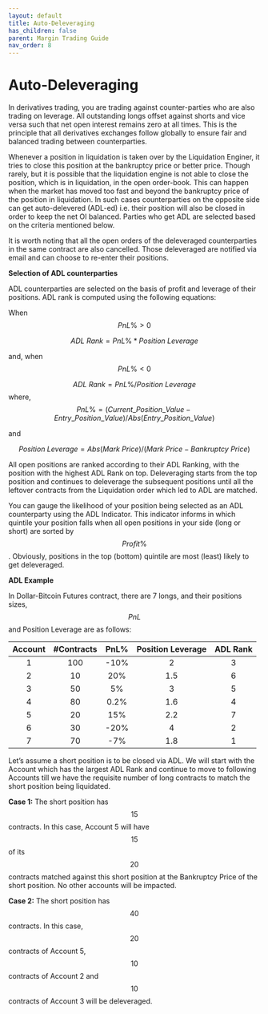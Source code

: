 ```yaml
---
layout: default
title: Auto-Deleveraging
has_children: false
parent: Margin Trading Guide
nav_order: 8
---
```


# Auto-Deleveraging

In derivatives trading, you are trading against counter-parties who are also trading on leverage. All outstanding longs offset against shorts and vice versa such that net open interest remains zero at all times. This is the principle that all derivatives exchanges follow globally to ensure fair and balanced trading between counterparties. 

Whenever a position in liquidation is taken over by the Liquidation Enginer, it tries to close this position at the bankruptcy price or better price. Though rarely, but it is possible that the liquidation engine is not able to close the position, which is in liquidation, in the open order-book. This can happen when the market has moved too fast and beyond the bankruptcy price of the position in liquidation. In such cases counterparties on the opposite side can get auto-delevered (ADL-ed) i.e. their position will also be closed in order to keep the net OI balanced. Parties who get ADL are selected based on the criteria mentioned below.

 It is worth noting that all the open orders of the deleveraged counterparties in the same contract are also cancelled. Those deleveraged are notified via email and can choose to re-enter their positions.

  **Selection of ADL counterparties**

ADL counterparties are selected on the basis of profit and leverage of their positions. ADL rank is computed using the following equations:

When $$PnL\% > 0$$

$$ADL\  Rank = PnL\% * Position\  Leverage$$

and, when $$PnL\% <0$$

$$ ADL\  Rank = PnL\% / Position\  Leverage$$
where,
$$PnL\% = (Current\_Position\_Value - Entry\_Position\_Value)/Abs(Entry\_Position\_Value)$$

and

$$Position\  Leverage = Abs (Mark\  Price)/ (Mark\  Price - Bankruptcy\  Price)$$

All open positions are ranked according to their ADL Ranking, with the position with the highest ADL Rank on top. Deleveraging starts from the top position and continues to deleverage the subsequent positions until all the leftover contracts from the Liquidation order which led to ADL are matched.

 You can gauge the likelihood of your position being selected as an ADL counterparty using the ADL Indicator. This indicator informs in which quintile your position falls when all open positions in your side (long or short) are sorted by $$Profit\%$$. Obviously, positions in the top (bottom) quintile are most (least) likely to get deleveraged.

 **ADL Example**

In Dollar-Bitcoin Futures contract, there are 7 longs, and their positions sizes, $$PnL%$$ and Position Leverage are as follows:

| Account 	| #Contracts 	| PnL% 	| Position Leverage 	| ADL Rank 	|
|:---------:| :------------:| :---------------:|:--------------:|:---------:|
|    1    	|     100    	|      -10%      	|       2      	|     3    	|
|    2    	|     10     	|       20%      	|       1.5     |     6    	|
|    3    	|     50     	|       5%       	|       3      	|     5    	|
|    4    	|     80     	|      0.2%      	|       1.6    	|     4    	|
|    5    	|     20     	|       15%      	|       2.2    	|     7    	|
|    6    	|     30     	|      -20%      	|       4      	|     2    	|
|    7    	|     70     	|       -7%      	|       1.8     |     1    	|

Let’s assume a short position is to be closed via ADL. We will start with the Account which has the largest ADL Rank and continue to move to following Accounts till we have the requisite number of long contracts to match the short position being liquidated.

 **Case 1:** The short position has $$15$$ contracts. In this case, Account 5 will have $$15$$ of its $$20$$ contracts matched against this short position at the Bankruptcy Price of the short position. No other accounts will be impacted.

**Case 2:** The short position has $$40$$ contracts. In this case, $$20$$ contracts of Account 5, $$10$$ contracts of Account 2 and $$10$$ contracts of Account 3 will be deleveraged.